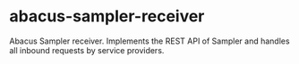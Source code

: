 abacus-sampler-receiver
===

Abacus Sampler receiver. Implements the REST API of Sampler and handles all inbound requests by service providers.
